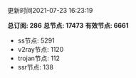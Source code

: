 更新时间2021-07-23 16:23:19

**总订阅: 286**
**总节点: 17473**
**有效节点: 6661**
- ss节点: 5291
- v2ray节点: 1120
- trojan节点: 112
- ssr节点: 138
